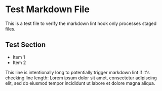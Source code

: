 # Test Markdown File

This is a test file to verify the markdown lint hook only processes staged files.

## Test Section

- Item 1
- Item 2

This line is intentionally long to potentially trigger markdown lint if it's checking line length: Lorem ipsum dolor sit amet, consectetur adipiscing elit, sed do eiusmod tempor incididunt ut labore et dolore magna aliqua.
